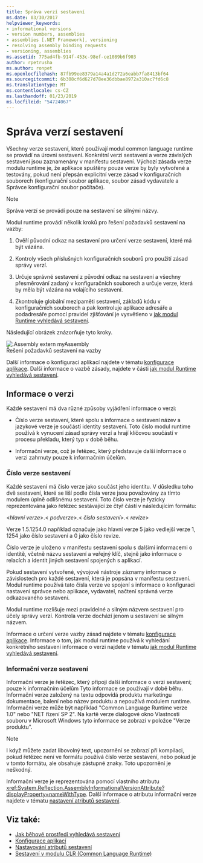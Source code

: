 ```yaml
---
title: Správa verzí sestavení
ms.date: 03/30/2017
helpviewer_keywords:
- informational versions
- version numbers, assemblies
- assemblies [.NET Framework], versioning
- resolving assembly binding requests
- versioning, assemblies
ms.assetid: 775ad4fb-914f-453c-98ef-ce1089b6f903
author: rpetrusha
ms.author: ronpet
ms.openlocfilehash: 87fb99ee8379a14a4a1d272a6eabb7fa8413bf64
ms.sourcegitcommit: 6b308cf6d627d78ee36dbbae8972a310ac7fd6c8
ms.translationtype: MT
ms.contentlocale: cs-CZ
ms.lasthandoff: 01/23/2019
ms.locfileid: "54724067"
---
```

# <a name="assembly-versioning"></a>Správa verzí sestavení
Všechny verze sestavení, které používají modul common language runtime se provádí na úrovni sestavení. Konkrétní verzi sestavení a verze závislých sestavení jsou zaznamenány v manifestu sestavení. Výchozí zásada verze modulu runtime je, že aplikace spuštěny pouze verze by byly vytvořené a testovány, pokud není přepsán explicitní verze zásad v konfiguračních souborech (konfigurační soubor aplikace, soubor zásad vydavatele a Správce konfigurační soubor počítače).  
  
> [!NOTE]
>  Správa verzí se provádí pouze na sestavení se silnými názvy.  
  
 Modul runtime provádí několik kroků pro řešení požadavků sestavení na vazby:  
  
1.  Ověří původní odkaz na sestavení pro určení verze sestavení, které má být vázána.  
  
2.  Kontroly všech příslušných konfiguračních souborů pro použití zásad správy verzí.  
  
3.  Určuje správné sestavení z původní odkaz na sestavení a všechny přesměrování zadaný v konfiguračních souborech a určuje verze, která by měla být vázána na volajícího sestavení.  
  
4.  Zkontroluje globální mezipaměti sestavení, základů kódu v konfiguračních souborech a pak kontroluje aplikace adresáře a podadresáře pomocí pravidel zjišťování je vysvětleno v [jak modul Runtime vyhledává sestavení](../../../docs/framework/deployment/how-the-runtime-locates-assemblies.md).  
  
 Následující obrázek znázorňuje tyto kroky.  
  
 ![.Assembly extern myAssembly](../../../docs/framework/app-domains/media/versioningover.gif "versioningover")  
Řešení požadavků sestavení na vazby  
  
 Další informace o konfiguraci aplikací najdete v tématu [konfigurace aplikace](../../../docs/framework/configure-apps/index.md). Další informace o vazbě zásady, najdete v části [jak modul Runtime vyhledává sestavení](../../../docs/framework/deployment/how-the-runtime-locates-assemblies.md).  
  
## <a name="version-information"></a>Informace o verzi  
 Každé sestavení má dva různé způsoby vyjádření informace o verzi:  
  
-   Číslo verze sestavení, které spolu s informace o sestavení název a jazykové verze je součástí identity sestavení. Toto číslo modul runtime používá k vynucení zásad správy verzí a hrají klíčovou součástí v procesu překladu, který typ v době běhu.  
  
-   Informační verze, což je řetězec, který představuje další informace o verzi zahrnuty pouze k informačním účelům.  
  
### <a name="assembly-version-number"></a>Číslo verze sestavení  
 Každé sestavení má číslo verze jako součást jeho identitu. V důsledku toho dvě sestavení, které se liší podle čísla verze jsou považovány za tímto modulem úplně odlišnému sestavení. Toto číslo verze je fyzicky reprezentována jako řetězec sestávající ze čtyř částí v následujícím formátu:  
  
 \<*hlavní verze*>.\< *podverze*>.\< *číslo sestavení*>.\< *revize*>  
  
 Verze 1.5.1254.0 například označuje jako hlavní verze 5 jako vedlejší verze 1, 1254 jako číslo sestavení a 0 jako číslo revize.  
  
 Číslo verze je uloženo v manifestu sestavení spolu s dalšími informacemi o identitě, včetně názvu sestavení a veřejný klíč, stejně jako informace o relacích a identit jiných sestavení spojených s aplikací.  
  
 Pokud sestavení vytvořené, vývojové nástroje záznamy informace o závislostech pro každé sestavení, která je popsána v manifestu sestavení. Modul runtime používá tato čísla verze ve spojení s informace o konfiguraci nastavení správce nebo aplikace, vydavatel, načtení správná verze odkazovaného sestavení.  
  
 Modul runtime rozlišuje mezi pravidelné a silným názvem sestavení pro účely správy verzí. Kontrola verze dochází jenom u sestavení se silným názvem.  
  
 Informace o určení verze vazby zásad najdete v tématu [konfigurace aplikace](../../../docs/framework/configure-apps/index.md). Informace o tom, jak modul runtime používá k vyhledání konkrétního sestavení informace o verzi najdete v tématu [jak modul Runtime vyhledává sestavení](../../../docs/framework/deployment/how-the-runtime-locates-assemblies.md).  
  
### <a name="assembly-informational-version"></a>Informační verze sestavení  
 Informační verze je řetězec, který připojí další informace o verzi sestavení; pouze k informačním účelům Tyto informace se používají v době běhu. Informační verze založený na textu odpovídá produktu marketingu dokumentace, balení nebo název produktu a nepoužívá modulem runtime. Informační verze může být například "Common Language Runtime verze 1.0" nebo "NET řízení SP 2". Na kartě verze dialogové okno Vlastnosti souboru v Microsoft Windows tyto informace se zobrazí v položce "Verze produktu".  
  
> [!NOTE]
>  I když můžete zadat libovolný text, upozornění se zobrazí při kompilaci, pokud řetězec není ve formátu používá číslo verze sestavení, nebo pokud je v tomto formátu, ale obsahuje zástupné znaky. Toto upozornění je neškodný.  
  
 Informační verze je reprezentována pomocí vlastního atributu <xref:System.Reflection.AssemblyInformationalVersionAttribute?displayProperty=nameWithType>. Další informace o atributu informační verze najdete v tématu [nastavení atributů sestavení](../../../docs/framework/app-domains/set-assembly-attributes.md).  
  
## <a name="see-also"></a>Viz také:
- [Jak běhové prostředí vyhledává sestavení](../../../docs/framework/deployment/how-the-runtime-locates-assemblies.md)
- [Konfigurace aplikací](../../../docs/framework/configure-apps/index.md)
- [Nastavování atributů sestavení](../../../docs/framework/app-domains/set-assembly-attributes.md)
- [Sestavení v modulu CLR (Common Language Runtime)](../../../docs/framework/app-domains/assemblies-in-the-common-language-runtime.md)
